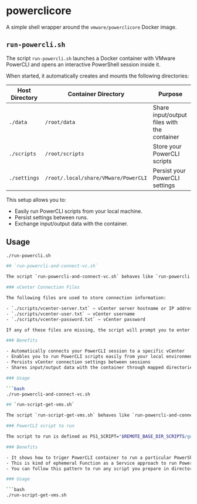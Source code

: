 # powerclicore

A simple shell wrapper around the `vmware/powerclicore` Docker image.

## `run-powercli.sh`

The script `run-powercli.sh` launches a Docker container with VMware PowerCLI and opens an interactive PowerShell session inside it.

When started, it automatically creates and mounts the following directories:

| Host Directory  | Container Directory                             | Purpose                                       |
|-----------------|--------------------------------------------------|-----------------------------------------------|
| `./data`        | `/root/data`                                     | Share input/output files with the container   |
| `./scripts`     | `/root/scripts`                                  | Store your PowerCLI scripts                   |
| `./settings`    | `/root/.local/share/VMware/PowerCLI`             | Persist your PowerCLI settings                |

This setup allows you to:

- Easily run PowerCLI scripts from your local machine.
- Persist settings between runs.
- Exchange input/output data with the container.

## Usage

```bash
./run-powercli.sh

## `run-powercli-and-connect-vc.sh`

The script `run-powercli-and-connect-vc.sh` behaves like `run-powercli.sh`, but it also automatically connects to a specified vCenter server upon startup.

### vCenter Connection Files

The following files are used to store connection information:

- `./scripts/vcenter-server.txt` — vCenter server hostname or IP address
- `./scripts/vcenter-user.txt` — vCenter username
- `./scripts/vcenter-password.txt` — vCenter password

If any of these files are missing, the script will prompt you to enter the values interactively and create the files for future use.

### Benefits

- Automatically connects your PowerCLI session to a specific vCenter
- Enables you to run PowerCLI scripts easily from your local environment
- Persists vCenter connection settings between sessions
- Shares input/output data with the container through mapped directories

### Usage

```bash
./run-powercli-and-connect-vc.sh

## `run-script-get-vms.sh`

The script `run-script-get-vms.sh` behaves like `run-powercli-and-connect-vc.sh`, but it also automatically run a specified PowerCLI script upon startup.

### PowerCLI script to run

The script to run is defined as PS1_SCRIPT="$REMOTE_BASE_DIR_SCRIPTS/get-vms.ps1"

### Benefits

- It shows how to triger PowerCLI container to run a particular PowerShell scripti, and exit.
- This is kind of ephemeral Function as a Service approach to run PowerCLI script
- You can follow this pattern to run any script you prepare in directory ./scripts

### Usage

```bash
./run-script-get-vms.sh

